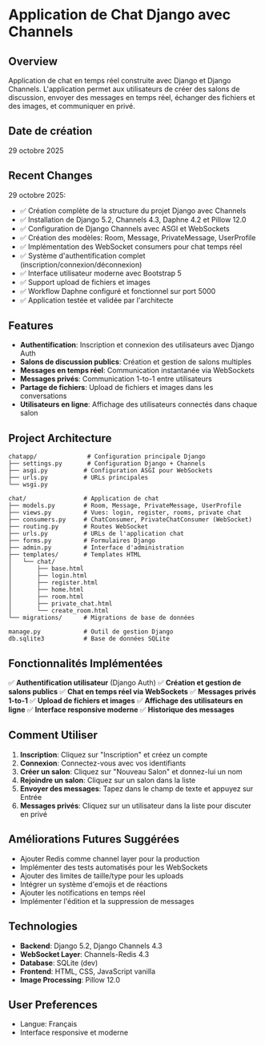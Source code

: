 # Application de Chat Django avec Channels

## Overview
Application de chat en temps réel construite avec Django et Django Channels. L'application permet aux utilisateurs de créer des salons de discussion, envoyer des messages en temps réel, échanger des fichiers et des images, et communiquer en privé.

## Date de création
29 octobre 2025

## Recent Changes
29 octobre 2025:
- ✅ Création complète de la structure du projet Django avec Channels
- ✅ Installation de Django 5.2, Channels 4.3, Daphne 4.2 et Pillow 12.0
- ✅ Configuration de Django Channels avec ASGI et WebSockets
- ✅ Création des modèles: Room, Message, PrivateMessage, UserProfile
- ✅ Implémentation des WebSocket consumers pour chat temps réel
- ✅ Système d'authentification complet (inscription/connexion/déconnexion)
- ✅ Interface utilisateur moderne avec Bootstrap 5
- ✅ Support upload de fichiers et images
- ✅ Workflow Daphne configuré et fonctionnel sur port 5000
- ✅ Application testée et validée par l'architecte

## Features
- **Authentification**: Inscription et connexion des utilisateurs avec Django Auth
- **Salons de discussion publics**: Création et gestion de salons multiples
- **Messages en temps réel**: Communication instantanée via WebSockets
- **Messages privés**: Communication 1-to-1 entre utilisateurs
- **Partage de fichiers**: Upload de fichiers et images dans les conversations
- **Utilisateurs en ligne**: Affichage des utilisateurs connectés dans chaque salon

## Project Architecture
```
chatapp/              # Configuration principale Django
├── settings.py       # Configuration Django + Channels
├── asgi.py          # Configuration ASGI pour WebSockets
├── urls.py          # URLs principales
└── wsgi.py

chat/                # Application de chat
├── models.py        # Room, Message, PrivateMessage, UserProfile
├── views.py         # Vues: login, register, rooms, private chat
├── consumers.py     # ChatConsumer, PrivateChatConsumer (WebSocket)
├── routing.py       # Routes WebSocket
├── urls.py          # URLs de l'application chat
├── forms.py         # Formulaires Django
├── admin.py         # Interface d'administration
├── templates/       # Templates HTML
│   └── chat/
│       ├── base.html
│       ├── login.html
│       ├── register.html
│       ├── home.html
│       ├── room.html
│       ├── private_chat.html
│       └── create_room.html
└── migrations/      # Migrations de base de données

manage.py            # Outil de gestion Django
db.sqlite3           # Base de données SQLite
```

## Fonctionnalités Implémentées
✅ **Authentification utilisateur** (Django Auth)
✅ **Création et gestion de salons publics**
✅ **Chat en temps réel via WebSockets**
✅ **Messages privés 1-to-1**
✅ **Upload de fichiers et images**
✅ **Affichage des utilisateurs en ligne**
✅ **Interface responsive moderne**
✅ **Historique des messages**

## Comment Utiliser
1. **Inscription**: Cliquez sur "Inscription" et créez un compte
2. **Connexion**: Connectez-vous avec vos identifiants
3. **Créer un salon**: Cliquez sur "Nouveau Salon" et donnez-lui un nom
4. **Rejoindre un salon**: Cliquez sur un salon dans la liste
5. **Envoyer des messages**: Tapez dans le champ de texte et appuyez sur Entrée
6. **Messages privés**: Cliquez sur un utilisateur dans la liste pour discuter en privé

## Améliorations Futures Suggérées
- Ajouter Redis comme channel layer pour la production
- Implémenter des tests automatisés pour les WebSockets
- Ajouter des limites de taille/type pour les uploads
- Intégrer un système d'emojis et de réactions
- Ajouter les notifications en temps réel
- Implémenter l'édition et la suppression de messages

## Technologies
- **Backend**: Django 5.2, Django Channels 4.3
- **WebSocket Layer**: Channels-Redis 4.3
- **Database**: SQLite (dev)
- **Frontend**: HTML, CSS, JavaScript vanilla
- **Image Processing**: Pillow 12.0

## User Preferences
- Langue: Français
- Interface responsive et moderne
